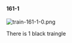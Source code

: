#### 161-1
![train-161-1-0.png](https://github.com/lil-lab/nlvr/raw/master/nlvr/train/images/33/train-161-1-0.png "train-161-1-0.png")

There is 1 black traingle